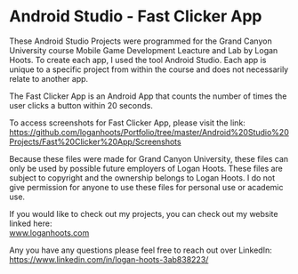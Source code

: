 # Android Studio - Fast Clicker App #

These Android Studio Projects were programmed for the Grand Canyon University course Mobile Game Development Leacture and Lab by Logan Hoots. To create each app, I used the tool Android Studio. Each app is unique to a specific project from within the course and does not necessarily relate to another app.

The Fast Clicker App is an Android App that counts the number of times the user clicks a button within 20 seconds.

To access screenshots for Fast Clicker App, please visit the link:\
 https://github.com/loganhoots/Portfolio/tree/master/Android%20Studio%20Projects/Fast%20Clicker%20App/Screenshots

Because these files were made for Grand Canyon University, these files can only be used by possible future employers of Logan Hoots. These files are subject to copyright and the ownership belongs to Logan Hoots. I do not give permission for anyone to use these files for personal use or academic use.

If you would like to check out my projects, you can check out my website linked here:\
 www.loganhoots.com

Any you have any questions please feel free to reach out over LinkedIn:\
  https://www.linkedin.com/in/logan-hoots-3ab838223/
